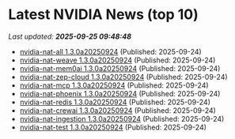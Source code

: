# Latest NVIDIA News (top 10)
_Last updated: **2025-09-25 09:48:48**_

- [nvidia-nat-all 1.3.0a20250924](https://pypi.org/project/nvidia-nat-all/1.3.0a20250924/) (Published: 2025-09-24)
- [nvidia-nat-weave 1.3.0a20250924](https://pypi.org/project/nvidia-nat-weave/1.3.0a20250924/) (Published: 2025-09-24)
- [nvidia-nat-mem0ai 1.3.0a20250924](https://pypi.org/project/nvidia-nat-mem0ai/1.3.0a20250924/) (Published: 2025-09-24)
- [nvidia-nat-zep-cloud 1.3.0a20250924](https://pypi.org/project/nvidia-nat-zep-cloud/1.3.0a20250924/) (Published: 2025-09-24)
- [nvidia-nat-mcp 1.3.0a20250924](https://pypi.org/project/nvidia-nat-mcp/1.3.0a20250924/) (Published: 2025-09-24)
- [nvidia-nat-phoenix 1.3.0a20250924](https://pypi.org/project/nvidia-nat-phoenix/1.3.0a20250924/) (Published: 2025-09-24)
- [nvidia-nat-redis 1.3.0a20250924](https://pypi.org/project/nvidia-nat-redis/1.3.0a20250924/) (Published: 2025-09-24)
- [nvidia-nat-crewai 1.3.0a20250924](https://pypi.org/project/nvidia-nat-crewai/1.3.0a20250924/) (Published: 2025-09-24)
- [nvidia-nat-ingestion 1.3.0a20250924](https://pypi.org/project/nvidia-nat-ingestion/1.3.0a20250924/) (Published: 2025-09-24)
- [nvidia-nat-test 1.3.0a20250924](https://pypi.org/project/nvidia-nat-test/1.3.0a20250924/) (Published: 2025-09-24)
